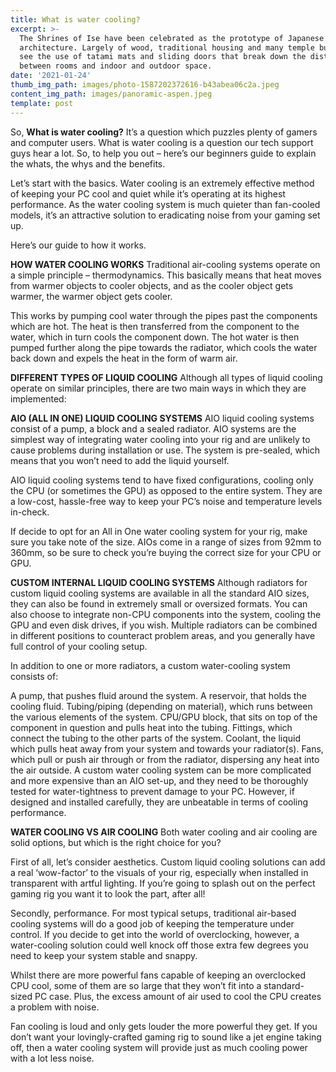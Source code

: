 ```yaml
---
title: What is water cooling?
excerpt: >-
  The Shrines of Ise have been celebrated as the prototype of Japanese
  architecture. Largely of wood, traditional housing and many temple buildings
  see the use of tatami mats and sliding doors that break down the distinction
  between rooms and indoor and outdoor space.
date: '2021-01-24'
thumb_img_path: images/photo-1587202372616-b43abea06c2a.jpeg
content_img_path: images/panoramic-aspen.jpeg
template: post
---
```


So, **What is water cooling?** 
It’s a question which puzzles plenty of gamers and computer users. What is water cooling is a question our tech support guys hear a lot. So, to help you out – here’s our beginners guide to explain the whats, the whys and the benefits.

Let’s start with the basics. Water cooling is an extremely effective method of keeping your PC cool and quiet while it’s operating at its highest performance. As the water cooling system is much quieter than fan-cooled models, it’s an attractive solution to eradicating noise from your gaming set up.

Here’s our guide to how it works.

**HOW WATER COOLING WORKS**
Traditional air-cooling systems operate on a simple principle – thermodynamics. This basically means that heat moves from warmer objects to cooler objects, and as the cooler object gets warmer, the warmer object gets cooler.

This works by pumping cool water through the pipes past the components which are hot. The heat is then transferred from the component to the water, which in turn cools the component down.  The hot water is then pumped further along the pipe towards the radiator, which cools the water back down and expels the heat in the form of warm air.

**DIFFERENT TYPES OF LIQUID COOLING**
Although all types of liquid cooling operate on similar principles, there are two main ways in which they are implemented:

**AIO (ALL IN ONE) LIQUID COOLING SYSTEMS**
AIO liquid cooling systems consist of a pump, a block and a sealed radiator. AIO systems are the simplest way of integrating water cooling into your rig and are unlikely to cause problems during installation or use. The system is pre-sealed, which means that you won’t need to add the liquid yourself.

AIO liquid cooling systems tend to have fixed configurations, cooling only the CPU (or sometimes the GPU) as opposed to the entire system. They are a low-cost, hassle-free way to keep your PC’s noise and temperature levels in-check.

If decide to opt for an All in One water cooling system for your rig, make sure you take note of the size. AIOs come in a range of sizes from 92mm to 360mm, so be sure to check you’re buying the correct size for your CPU or GPU.


**CUSTOM INTERNAL LIQUID COOLING SYSTEMS**
Although radiators for custom liquid cooling systems are available in all the standard AIO sizes, they can also be found in extremely small or oversized formats. You can also choose to integrate non-CPU components into the system, cooling the GPU and even disk drives, if you wish. Multiple radiators can be combined in different positions to counteract problem areas, and you generally have full control of your cooling setup.


In addition to one or more radiators, a custom water-cooling system consists of:

A pump, that pushes fluid around the system.
A reservoir, that holds the cooling fluid.
Tubing/piping (depending on material), which runs between the various elements of the system.
CPU/GPU block, that sits on top of the component in question and pulls heat into the tubing.
Fittings, which connect the tubing to the other parts of the system.
Coolant, the liquid which pulls heat away from your system and towards your radiator(s).
Fans, which pull or push air through or from the radiator, dispersing any heat into the air outside.
A custom water cooling system can be more complicated and more expensive than an AIO set-up, and they need to be thoroughly tested for water-tightness to prevent damage to your PC. However, if designed and installed carefully, they are unbeatable in terms of cooling performance.

**WATER COOLING VS AIR COOLING**
Both water cooling and air cooling are solid options, but which is the right choice for you?

First of all, let’s consider aesthetics. Custom liquid cooling solutions can add a real ‘wow-factor’ to the visuals of your rig, especially when installed in transparent with artful lighting. If you’re going to splash out on the perfect gaming rig you want it to look the part, after all!

Secondly, performance. For most typical setups, traditional air-based cooling systems will do a good job of keeping the temperature under control. If you decide to get into the world of overclocking, however, a water-cooling solution could well knock off those extra few degrees you need to keep your system stable and snappy.

Whilst there are more powerful fans capable of keeping an overclocked CPU cool, some of them are so large that they won’t fit into a standard-sized PC case. Plus, the excess amount of air used to cool the CPU creates a problem with noise.

Fan cooling is loud and only gets louder the more powerful they get. If you don’t want your lovingly-crafted gaming rig to sound like a jet engine taking off, then a water cooling system will provide just as much cooling power with a lot less noise.
